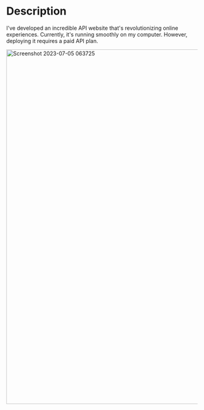 # Description
  
I've developed an incredible API website that's revolutionizing online experiences. Currently, it's running smoothly on my computer. However, deploying it requires a paid API plan.

<img width="934" alt="Screenshot 2023-07-05 063725" src="https://github.com/vedant1003k/News_api/assets/114599480/ad1b87ab-2514-4d9c-ad1f-6c46d330ceeb">
